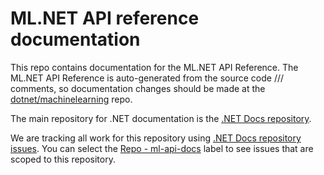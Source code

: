 # ML.NET API reference documentation

This repo contains documentation for the ML.NET API Reference. The ML.NET API Reference is auto-generated from the source code /// comments, so documentation changes should be made at the [dotnet/machinelearning](https://github.com/dotnet/machinelearning) repo.

The main repository for .NET documentation is the [.NET Docs repository](https://github.com/dotnet/docs). 

We are tracking all work for this repository using [.NET Docs repository issues](https://github.com/dotnet/docs/issues). You can select the [Repo - ml-api-docs](https://github.com/dotnet/docs/issues?q=is%3Aopen+is%3Aissue+label%3A%22%3Afile_folder%3A+Repo+-+ml-api-docs%222) label to see issues that are scoped to this repository.
